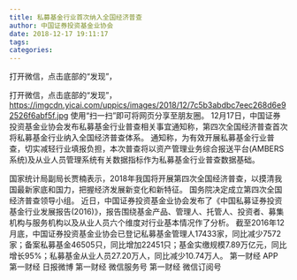 ```yaml
---
title: 私募基金行业首次纳入全国经济普查
author: 中国证券投资基金业协会
date: 2018-12-17 19:11:17
tags: 
categories: 
---
```

打开微信，点击底部的“发现”，
<!-- more -->
打开微信，点击底部的“发现”，
https://imgcdn.yicai.com/uppics/images/2018/12/7c5b3abdbc7eec268d6e92526f6abf5f.jpg
使用“扫一扫”即可将网页分享至朋友圈。
12月17日，中国证券投资基金业协会发布私募基金行业普查相关事宜通知称，第四次全国经济普查首次将私募基金行业纳入全国经济普查体系。
通知称，为有效开展私募基金行业普查，切实减轻行业填报负担，本次普查将以资产管理业务综合报送平台(AMBERS系统)及从业人员管理系统有关数据指标作为私募基金行业普查数据基础。
 
 
 
国家统计局副局长贾楠表示，2018年我国将开展第四次全国经济普查，以摸清我国最新家底和国力，把握经济发展新变化和新特征。
国务院决定成立第四次全国经济普查领导小组。
近日，中国证券投资基金业协会发布了《中国私募证券投资基金行业发展报告(2016)》，报告围绕基金产品、管理人、托管人、投资者、募集机构与服务机构以及从业人员六个维度对行业基本情况作了分析。
截至2016年12月底，中国证券投资基金业协会已登记私募基金管理人17433家，同比减少7572家；备案私募基金46505只，同比增加22451只；基金实缴规模7.89万亿元，同比增长95%；私募基金从业人员27.20万人，同比减少10.74万人。
第一财经
APP
第一财经
日报微博
第一财经
微信服务号
第一财经
微信订阅号
